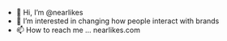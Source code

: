 - 👋 Hi, I’m @nearlikes
- 👀 I’m interested in changing how people interact with brands
- 📫 How to reach me ... nearlikes.com
